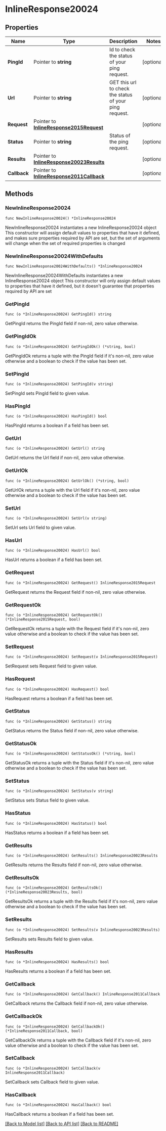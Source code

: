 # InlineResponse20024

## Properties

Name | Type | Description | Notes
------------ | ------------- | ------------- | -------------
**PingId** | Pointer to **string** | Id to check the status of your ping request. | [optional] 
**Url** | Pointer to **string** | GET this url to check the status of your ping request. | [optional] 
**Request** | Pointer to [**InlineResponse2015Request**](InlineResponse2015Request.md) |  | [optional] 
**Status** | Pointer to **string** | Status of the ping request. | [optional] 
**Results** | Pointer to [**InlineResponse20023Results**](InlineResponse20023Results.md) |  | [optional] 
**Callback** | Pointer to [**InlineResponse2011Callback**](InlineResponse2011Callback.md) |  | [optional] 

## Methods

### NewInlineResponse20024

`func NewInlineResponse20024() *InlineResponse20024`

NewInlineResponse20024 instantiates a new InlineResponse20024 object
This constructor will assign default values to properties that have it defined,
and makes sure properties required by API are set, but the set of arguments
will change when the set of required properties is changed

### NewInlineResponse20024WithDefaults

`func NewInlineResponse20024WithDefaults() *InlineResponse20024`

NewInlineResponse20024WithDefaults instantiates a new InlineResponse20024 object
This constructor will only assign default values to properties that have it defined,
but it doesn't guarantee that properties required by API are set

### GetPingId

`func (o *InlineResponse20024) GetPingId() string`

GetPingId returns the PingId field if non-nil, zero value otherwise.

### GetPingIdOk

`func (o *InlineResponse20024) GetPingIdOk() (*string, bool)`

GetPingIdOk returns a tuple with the PingId field if it's non-nil, zero value otherwise
and a boolean to check if the value has been set.

### SetPingId

`func (o *InlineResponse20024) SetPingId(v string)`

SetPingId sets PingId field to given value.

### HasPingId

`func (o *InlineResponse20024) HasPingId() bool`

HasPingId returns a boolean if a field has been set.

### GetUrl

`func (o *InlineResponse20024) GetUrl() string`

GetUrl returns the Url field if non-nil, zero value otherwise.

### GetUrlOk

`func (o *InlineResponse20024) GetUrlOk() (*string, bool)`

GetUrlOk returns a tuple with the Url field if it's non-nil, zero value otherwise
and a boolean to check if the value has been set.

### SetUrl

`func (o *InlineResponse20024) SetUrl(v string)`

SetUrl sets Url field to given value.

### HasUrl

`func (o *InlineResponse20024) HasUrl() bool`

HasUrl returns a boolean if a field has been set.

### GetRequest

`func (o *InlineResponse20024) GetRequest() InlineResponse2015Request`

GetRequest returns the Request field if non-nil, zero value otherwise.

### GetRequestOk

`func (o *InlineResponse20024) GetRequestOk() (*InlineResponse2015Request, bool)`

GetRequestOk returns a tuple with the Request field if it's non-nil, zero value otherwise
and a boolean to check if the value has been set.

### SetRequest

`func (o *InlineResponse20024) SetRequest(v InlineResponse2015Request)`

SetRequest sets Request field to given value.

### HasRequest

`func (o *InlineResponse20024) HasRequest() bool`

HasRequest returns a boolean if a field has been set.

### GetStatus

`func (o *InlineResponse20024) GetStatus() string`

GetStatus returns the Status field if non-nil, zero value otherwise.

### GetStatusOk

`func (o *InlineResponse20024) GetStatusOk() (*string, bool)`

GetStatusOk returns a tuple with the Status field if it's non-nil, zero value otherwise
and a boolean to check if the value has been set.

### SetStatus

`func (o *InlineResponse20024) SetStatus(v string)`

SetStatus sets Status field to given value.

### HasStatus

`func (o *InlineResponse20024) HasStatus() bool`

HasStatus returns a boolean if a field has been set.

### GetResults

`func (o *InlineResponse20024) GetResults() InlineResponse20023Results`

GetResults returns the Results field if non-nil, zero value otherwise.

### GetResultsOk

`func (o *InlineResponse20024) GetResultsOk() (*InlineResponse20023Results, bool)`

GetResultsOk returns a tuple with the Results field if it's non-nil, zero value otherwise
and a boolean to check if the value has been set.

### SetResults

`func (o *InlineResponse20024) SetResults(v InlineResponse20023Results)`

SetResults sets Results field to given value.

### HasResults

`func (o *InlineResponse20024) HasResults() bool`

HasResults returns a boolean if a field has been set.

### GetCallback

`func (o *InlineResponse20024) GetCallback() InlineResponse2011Callback`

GetCallback returns the Callback field if non-nil, zero value otherwise.

### GetCallbackOk

`func (o *InlineResponse20024) GetCallbackOk() (*InlineResponse2011Callback, bool)`

GetCallbackOk returns a tuple with the Callback field if it's non-nil, zero value otherwise
and a boolean to check if the value has been set.

### SetCallback

`func (o *InlineResponse20024) SetCallback(v InlineResponse2011Callback)`

SetCallback sets Callback field to given value.

### HasCallback

`func (o *InlineResponse20024) HasCallback() bool`

HasCallback returns a boolean if a field has been set.


[[Back to Model list]](../README.md#documentation-for-models) [[Back to API list]](../README.md#documentation-for-api-endpoints) [[Back to README]](../README.md)


